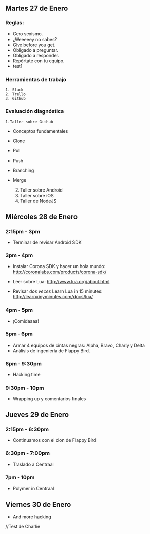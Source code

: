 ﻿## Martes 27 de Enero
### Reglas:

+ Cero sexismo.
+ ¿Weeeeey no sabes?
+ Give before you get.
+ Obligado a preguntar.
+ Obligado a responder.
+ Repórtate con tu equipo.
+ test1
	
### Herramientas de trabajo
	1. Slack
	2. Trello
	3. Github

### Evaluación diagnóstica
	1.Taller sobre Github
+ Conceptos fundamentales
+ Clone
+ Pull
+ Push
+ Branching
+ Merge

	2. Taller sobre Android
	3. Taller sobre iOS
	4. Taller de NodeJS


## Miércoles 28 de Enero

### 2:15pm - 3pm
+ Terminar de revisar Android SDK

### 3pm - 4pm
+ Instalar Corona SDK y hacer un hola mundo:
http://coronalabs.com/products/corona-sdk/

+ Leer sobre Lua:
http://www.lua.org/about.html

+ Revisar _dos veces_ Learn Lua in 15 minutes:
http://learnxinyminutes.com/docs/lua/


### 4pm - 5pm
+ ¡Comidaaaa! 
### 5pm - 6pm
+ Armar 4 equipos de cintas negras: Alpha, Bravo, Charly y Delta
+ Análisis de ingeniería de Flappy Bird.
### 6pm - 9:30pm 
+ Hacking time

### 9:30pm - 10pm
+ Wrapping up y comentarios finales


## Jueves 29 de Enero
### 2:15pm - 6:30pm
+ Continuamos con el clon de Flappy Bird

### 6:30pm - 7:00pm 
+ Traslado a Centraal

### 7pm - 10pm
+ Polymer in Centraal

## Viernes 30 de Enero
+ And more hacking

//Test de Charlie
